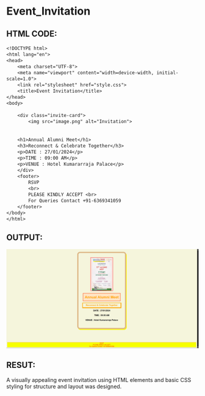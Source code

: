 # Event_Invitation
## HTML CODE:

```
<!DOCTYPE html>
<html lang="en">
<head>
    <meta charset="UTF-8">
    <meta name="viewport" content="width=device-width, initial-scale=1.0">
    <link rel="stylesheet" href="style.css">
    <title>Event Invitation</title>
</head>
<body>
    
    <div class="invite-card">
        <img src="image.png" alt="Invitation">

    
    <h1>Annual Alumni Meet</h1>
    <h3>Reconnect & Celebrate Together</h3>
    <p>DATE : 27/01/2024</p>   
    <p>TIME : 09:00 AM</p>
    <p>VENUE : Hotel Kumararraja Palace</p> 
    </div>
    <footer>
        RSVP
        <br>
        PLEASE KINDLY ACCEPT <br>
        For Queries Contact +91-6369341059
    </footer>
</body>
</html>
```

## OUTPUT:
![alt text](image-1.png)

## RESUT:
A visually appealing event invitation using HTML elements and basic CSS styling for structure and layout was designed.